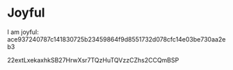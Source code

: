 # Joyful

I am joyful: ace937240787c141830725b23459864f9d8551732d078cfc14e03be730aa2eb3


22extLxekaxhkSB27HrwXsr7TQzHuTQVzzCZhs2CCQmBSP